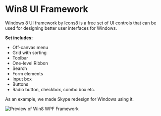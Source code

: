 # Win8 UI Framework

Windows 8 UI framework by Icons8 is a free set of UI controls that can be used for designing better user interfaces for Windows.

**Set includes:**
- Off-canvas menu 
- Grid with sorting 
- Toolbar 
- One-level Ribbon 
- Search 
- Form elements 
- Input box 
- Buttons 
- Radio button, checkbox, combo box etc.

As an example, we made Skype redesign for Windows using it.

![Preview of Win8 WPF Framework](https://github.com/icons8/Win8-UI-Framework/blob/master/Win8WPF.png)
